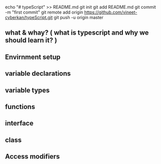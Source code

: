echo "# typeScript" >> README.md
git init
git add README.md
git commit -m "first commit"
git remote add origin https://github.com/vineet-cyberkan/typeScript.git
git push -u origin master


## what & whay? ( what is typescript and why we should learn it? )

## Envirnment setup

## variable declarations

## variable types

## functions

## interface

## class

## Access modifiers

